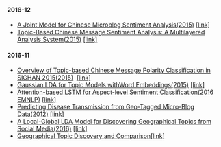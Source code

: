 #### 2016-12

- [A Joint Model for Chinese Microblog Sentiment Analysis(2015)](notes/A-Joint-Model-for-Chinese-Microblog-Sentiment-Analysis.md)  [[link]](http://www.anthology.aclweb.org/W/W15/W15-3111.pdf)
- [Topic-Based Chinese Message Sentiment Analysis: A Multilayered Analysis System(2015)](notes/Topic-Based-Chinese-Message-Sentiment-Analysis:-A-Multilayered-Analysis-System.md)  [[link]](http://www.anthology.aclweb.org/W/W15/W15-3122.pdf)


#### 2016-11 
- [Overview of Topic-based Chinese Message Polarity Classification in SIGHAN 2015(2015)](notes/Overview-of-Topic-based-Chinese-Message-Polarity-Classification-in-SIGHAN-2015.md)  [[link]](http://aclweb.org/anthology/W/W15/W15-3110.pdf)
- [Gaussian LDA for Topic Models withWord Embeddings(2015)](notes/Gaussian-LDA-for-Topic-Models-withWord-Embeddings.md)  [[link]](http://www.aclweb.org/old_anthology/P/P15/P15-1077.pdf)
- [Attention-based LSTM for Aspect-level Sentiment Classification(2016 EMNLP)](notes/Attention-based-LSTM-for-Aspect-level-Sentiment-Classification.md)  [[link]](http://www.aclweb.org/anthology/D/D16/D16-1058.pdf)
- [Predicting Disease Transmission from Geo-Tagged Micro-Blog Data(2012)](notes/predicting-disease-transmission.md)  [[link]](http://cs.rochester.edu/u/kautz/papers/Sadilek-Kautz-Silenzio_Predicting-Disease-Transmission-from-Geo-Tagged-Micro-Blog-Data_AAAI-2012.pdf)
- [A Local-Global LDA Model for Discovering Geographical Topics from Social Media(2016)](notes/local-global-LDA-model.md)  [[link]](http://arxiv.org/pdf/1607.05806.pdf)
- [Geographical Topic Discovery and Comparison](notes/Geographical-Topic-Discovery-and-Comparison.md)[[link]](http://citeseerx.ist.psu.edu/viewdoc/download;jsessionid=DC434828DCC96B07DAAD521F3AB33679?doi=10.1.1.205.8539&rep=rep1&type=pdf)

